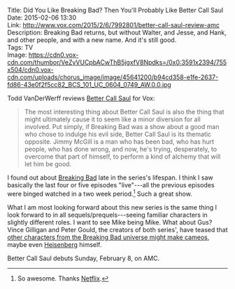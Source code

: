 Title: Did You Like Breaking Bad? Then You'll Probably Like Better Call Saul  
Date: 2015-02-06 13:30  
Link: http://www.vox.com/2015/2/6/7992801/better-call-saul-review-amc  
Description: Breaking Bad returns, but without Walter, and Jesse, and Hank, and other people, and with a new name. And it's still good.  
Tags: TV  
Image: https://cdn0.vox-cdn.com/thumbor/VeZyVUCpbACwThB5jgxfV8Npdks=/0x0:3591x2394/755x504/cdn0.vox-cdn.com/uploads/chorus_image/image/45641200/b94cd358-e1fe-2637-fd86-43e0f2f5cc82_BCS_101_UC_0604_0749_AW.0.0.jpg  

Todd VanDerWerff reviews [Better Call Saul][wiki] for Vox:

> The most interesting thing about Better Call Saul is also the thing that might ultimately cause it to seem like a minor diversion for all involved. Put simply, if Breaking Bad was a show about a good man who chose to indulge his evil side, Better Call Saul is its thematic opposite. Jimmy McGill is a man who has been bad, who has hurt people, who has done wrong, and now, he's trying, desperately, to overcome that part of himself, to perform a kind of alchemy that will let him be good.

I found out about [Breaking Bad][wiki 2] late in the series's lifespan. I think I saw basically the last four or five episodes "live"---all the previous episodes were binged watched in a two week period.[^nf] Such a great show.

What I am most looking forward about this new series is the same thing I look forward to in all sequels/prequels---seeing familiar characters in slightly different roles. I want to see Mike being Mike. What about Gus? Vince Gilligan and Peter Gould, the creators of both series', have teased that [other characters from the Breaking Bad universe might make cameos][avclub], maybe even [Heisenberg][wiki 2] himself. 

Better Call Saul debuts Sunday, February 8, on AMC.

[^nf]: So awesome. Thanks [Netflix][netflix].

[avclub]: http://www.avclub.com/article/yes-embetter-call-saulem-will-have-cameos-from-oth-104310 "A.V. Club reporting that 'Better Call Saul' will have cameos from 'Breaking Bad'"
[wiki]: https://en.wikipedia.org/wiki/Better_Call_Saul "Wikipedia: 'Better Call Saul'"
[wiki 2]: https://en.wikipedia.org/wiki/Breaking_Bad "Wikipedia: 'Breaking Bad'"
[netflix]: http://www.netflix.com/search/breaking%20bad "'Breaking Bad' on Netflix"